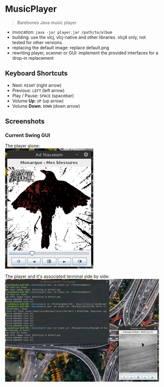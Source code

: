 # MusicPlayer
> Barebones Java music player

- invocation: `java -jar player.jar /path/to/album`
- building: use the vlcj, vlcj-native and other libraries. vlcj4 only, not tested for other versions.
- replacing the default image: replace default.png
- rewriting player, scanner or GUI: implement the provided interfaces for a drop-in replacement

## Keyboard Shortcuts
- Next: `RIGHT` (right arrow)
- Previous: `LEFT` (left arrow)
- Play / Pause: `SPACE` (spacebar)
- Volume **Up**: `UP` (up arrow)
- Volume **Down**: `DOWN` (down arrow)

## Screenshots
### Current Swing GUI
The player alone:  
![Player](https://raw.githubusercontent.com/LouisH-760/MusicPlayer/master/Screenshots/player.png)

The player and it's associated terminal side by side:
![player and console](https://raw.githubusercontent.com/LouisH-760/MusicPlayer/master/Screenshots/Fullscreen.png)
